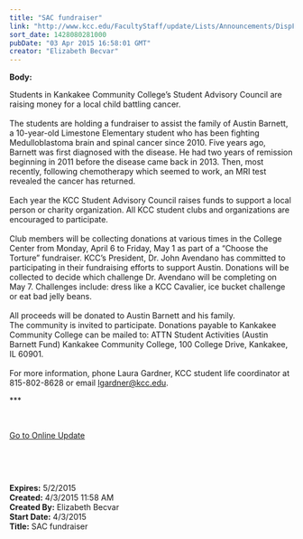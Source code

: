 ```yaml
---
title: "SAC fundraiser"
link: "http://www.kcc.edu/FacultyStaff/update/Lists/Announcements/DispForm.aspx?ID=1873"
sort_date: 1428080281000
pubDate: "03 Apr 2015 16:58:01 GMT"
creator: "Elizabeth Becvar"
---
```


<div><b>Body:</b> <div class="ExternalClass30662C9260994448BB7A07E0CD99D45B"><p>​Students in Kankakee Community College’s Student Advisory Council are raising money for a local child battling cancer.<br /><br />The students are holding a fundraiser to assist the family of Austin Barnett, a 10-year-old Limestone Elementary student who has been fighting Medulloblastoma brain and spinal cancer since 2010. Five years ago, Barnett was first diagnosed with the disease. He had two years of remission beginning in 2011 before the disease came back in 2013. Then, most recently, following chemotherapy which seemed to work, an MRI test revealed the cancer has returned. <br /><br />Each year the KCC Student Advisory Council raises funds to support a local person or charity organization. All KCC student clubs and organizations are encouraged to participate.<br /><br />Club members will be collecting donations at various times in the College Center from Monday, April 6 to Friday, May 1 as part of a “Choose the Torture” fundraiser. KCC’s President, Dr. John Avendano has committed to participating in their fundraising efforts to support Austin. Donations will be collected to decide which challenge Dr. Avendano will be completing on May 7. Challenges include: dress like a KCC Cavalier, ice bucket challenge or eat bad jelly beans. <br /><br />All proceeds will be donated to Austin Barnett and his family. <br />The community is invited to participate. Donations payable to Kankakee Community College can be mailed to: ATTN Student Activities (Austin Barnett Fund) Kankakee Community College, 100 College Drive, Kankakee, IL 60901.<br /><br />For more information, phone Laura Gardner, KCC student life coordinator at 815-802-8628 or email <a href="mailto:lgardner@kcc.edu">lgardner@kcc.edu</a>.</p>
<p>***</p>
<p> </p>
<p><a href="/FacultyStaff/update/Pages/dailyupdate.aspx">Go to Online Update</a></p>
<p> </p>
<p><br /></p></div></div>
<div><b>Expires:</b> 5/2/2015</div>
<div><b>Created:</b> 4/3/2015 11:58 AM</div>
<div><b>Created By:</b> Elizabeth Becvar</div>
<div><b>Start Date:</b> 4/3/2015</div>
<div><b>Title:</b> SAC fundraiser</div>
